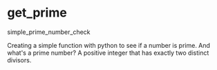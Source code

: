 # get_prime
simple_prime_number_check

Creating a simple function with python to see if a number is prime. 
And what's a prime number? A positive integer that has exactly two distinct divisors.
